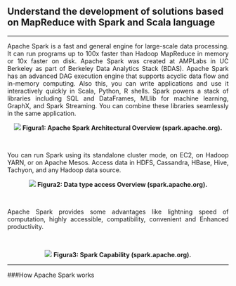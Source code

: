 ## Understand the development of solutions based on MapReduce with Spark and Scala language
___
<p align="justify">
   Apache Spark is a fast and general engine for large-scale data processing. It can run programs up to 100x faster than Hadoop MapReduce in memory or 10x faster on disk. Apache Spark was created at AMPLabs in UC Berkeley as part of Berkeley Data Analytics Stack (BDAS). Apache Spark has an advanced DAG execution engine that supports acyclic data flow and in-memory computing. Also this, you can write applications and use it interactively quickly in Scala, Python, R shells.
   Spark powers a stack of libraries including SQL and DataFrames, MLlib for machine learning, GraphX, and Spark Streaming. You can combine these libraries seamlessly in the same application.
</p>
<p align="center">
  <img src="https://github.com/gilmararaujo/posbigdata/blob/master/images/Spark_Stack.jpg">
  <b>Figura1: Apache Spark Architectural Overview (spark.apache.org).</b>
</p>
<br>
 <p align="justify">     
You can run Spark using its standalone cluster mode, on EC2, on Hadoop YARN, or on Apache Mesos. Access data in HDFS, Cassandra, HBase, Hive, Tachyon, and any Hadoop data source.
</p>
</p>
<p align="center">
  <img src="https://github.com/gilmararaujo/posbigdata/blob/master/images/data_type_access.jpg">
  <b>Figura2: Data type access Overview (spark.apache.org).</b>
</p>
<br>
<p align="justify">
Apache Spark provides some advantages like lightning speed of computation, highly accessible, compatibility, convenient and Enhanced productivity.
</p>
<br>
<p align="center">
  <img src="https://github.com/gilmararaujo/posbigdata/blob/master/images/capability.jpg">
  <b>Figura3: Spark Capability (spark.apache.org).</b>
</p>

___
###How Apache Spark works
